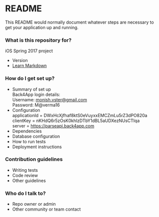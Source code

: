 # README #

This README would normally document whatever steps are necessary to get your application up and running.

### What is this repository for? ###

iOS Spring 2017 project
* Version
* [Learn Markdown](https://bitbucket.org/tutorials/markdowndemo)

### How do I get set up? ###

* Summary of set up  
Back4App login details:  
Username: monish.vster@gmail.com  
Password: M@verma16  
* Configuration  
applicationId = DWxHcXjfhaf8ktS0eVuyxxEMCZmLu5rZ3dPO820a  
clientKey = nKHdQ6r5zOsK0khIzDTbY1dBL5aUDXezNUsCTIqa  
server = https://parseapi.back4app.com  
* Dependencies
* Database configuration
* How to run tests
* Deployment instructions

### Contribution guidelines ###

* Writing tests
* Code review
* Other guidelines

### Who do I talk to? ###

* Repo owner or admin
* Other community or team contact
